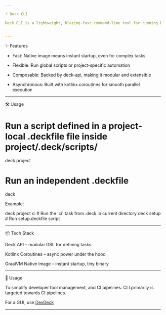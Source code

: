 ```yaml
---

🃏 Deck CLI

Deck CLI is a lightweight, blazing-fast command-line tool for running Deck automation scripts - whether globally or per project. Powered by GraalVM native image and built with Kotlin, it’s optimized for simplicity, speed, and cross-platform consistency.


---
```


✨ Features

- Fast: Native image means instant startup, even for complex tasks

- Flexible: Run global scripts or project-specific automation

- Composable: Backed by deck-api, making it modular and extensible

- Asynchronous: Built with kotlinx.coroutines for smooth parallel execution



---

🛠️ Usage

# Run a script defined in a project-local .deckfile file inside project/.deck/scripts/
deck project <script-name>

# Run an independent .deckfile
deck <script-name>

Example:

deck project ci         # Run the 'ci' task from .deck in current directory
deck setup              # Run setup.deckfile script


---

📦 Tech Stack

Deck API – modular DSL for defining tasks

Kotlinx Coroutines – async power under the hood

GraalVM Native Image – instant startup, tiny binary



---

💬 Usage

To simplify developer tool management, and CI pipelines. CLI primarily is targeted towards CI pipelines.

For a GUI, use [DevDeck](https://github.com/JustINCodingUK/DevDeck)

---